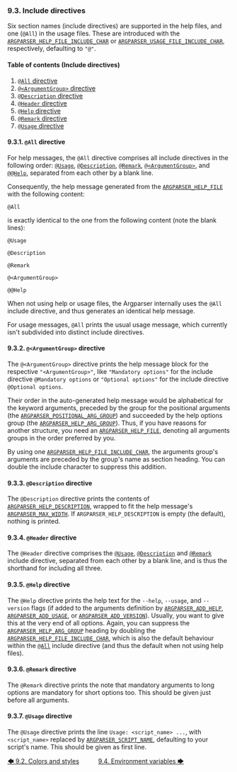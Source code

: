 <!--
###############################################################################
#                                                                             #
# Copyright 2025 Simon Brandt                                                 #
#                                                                             #
# Licensed under the Apache License, Version 2.0 (the "License");             #
# you may not use this file except in compliance with the License.            #
# You may obtain a copy of the License at                                     #
#                                                                             #
#     http://www.apache.org/licenses/LICENSE-2.0                              #
#                                                                             #
# Unless required by applicable law or agreed to in writing, software         #
# distributed under the License is distributed on an "AS IS" BASIS,           #
# WITHOUT WARRANTIES OR CONDITIONS OF ANY KIND, either express or implied.    #
# See the License for the specific language governing permissions and         #
# limitations under the License.                                              #
#                                                                             #
###############################################################################
-->

### 9.3. Include directives

Six section names (include directives) are supported in the help files, and one (`@All`) in the usage files. These are introduced with the [`ARGPARSER_HELP_FILE_INCLUDE_CHAR`](environment_variables/environment_variables.md#9426-argparser_help_file_include_char) or [`ARGPARSER_USAGE_FILE_INCLUDE_CHAR`](environment_variables/environment_variables.md#9448-argparser_usage_file_include_char), respectively, defaulting to `"@"`.

<!-- <toc title="Table of contents (Include directives)"> -->
#### Table of contents (Include directives)

1. [`@All` directive](#931-all-directive)
1. [`@<ArgumentGroup>` directive](#932-argumentgroup-directive)
1. [`@Description` directive](#933-description-directive)
1. [`@Header` directive](#934-header-directive)
1. [`@Help` directive](#935-help-directive)
1. [`@Remark` directive](#936-remark-directive)
1. [`@Usage` directive](#937-usage-directive)
<!-- </toc> -->

#### 9.3.1. `@All` directive

For help messages, the `@All` directive comprises all include directives in the following order: [`@Usage`](#937-usage-directive), [`@Description`](#933-description-directive), [`@Remark`](#936-remark-directive), [`@<ArgumentGroup>`](#932-argumentgroup-directive), and [`@@Help`](#935-help-directive), separated from each other by a blank line.

Consequently, the help message generated from the [`ARGPARSER_HELP_FILE`](environment_variables/environment_variables.md#9425-argparser_help_file) with the following content:

```text
@All
```

is exactly identical to the one from the following content (note the blank lines):

```text
@Usage

@Description

@Remark

@<ArgumentGroup>

@@Help
```

When not using help or usage files, the Argparser internally uses the `@All` include directive, and thus generates an identical help message.

For usage messages, `@All` prints the usual usage message, which currently isn't subdivided into distinct include directives.

#### 9.3.2. `@<ArgumentGroup>` directive

The `@<ArgumentGroup>` directive prints the help message block for the respective `"<ArgumentGroup>"`, like `"Mandatory options"` for the include directive `@Mandatory options` or `"Optional options"` for the include directive `@Optional options`.

Their order in the auto-generated help message would be alphabetical for the keyword arguments, preceded by the group for the positional arguments (the [`ARGPARSER_POSITIONAL_ARG_GROUP`](environment_variables/environment_variables.md#9435-argparser_positional_arg_group)) and succeeded by the help options group (the [`ARGPARSER_HELP_ARG_GROUP`](environment_variables/environment_variables.md#9422-argparser_help_arg_group)). Thus, if you have reasons for another structure, you need an [`ARGPARSER_HELP_FILE`](environment_variables/environment_variables.md#9425-argparser_help_file), denoting all arguments groups in the order preferred by you.

By using one [`ARGPARSER_HELP_FILE_INCLUDE_CHAR`](environment_variables/environment_variables.md#9426-argparser_help_file_include_char), the arguments group's arguments are preceded by the group's name as section heading. You can double the include character to suppress this addition.

#### 9.3.3. `@Description` directive

The `@Description` directive prints the contents of [`ARGPARSER_HELP_DESCRIPTION`](environment_variables/environment_variables.md#9423-argparser_help_description), wrapped to fit the help message's [`ARGPARSER_MAX_WIDTH`](environment_variables/environment_variables.md#9434-argparser_max_width). If `ARGPARSER_HELP_DESCRIPTION` is empty (the default), nothing is printed.

#### 9.3.4. `@Header` directive

The `@Header` directive comprises the [`@Usage`](#937-usage-directive), [`@Description`](#933-description-directive) and [`@Remark`](#936-remark-directive) include directive, separated from each other by a blank line, and is thus the shorthand for including all three.

#### 9.3.5. `@Help` directive

The `@Help` directive prints the help text for the `--help`, `--usage`, and `--version` flags (if added to the arguments definition by [`ARGPARSER_ADD_HELP`](environment_variables/environment_variables.md#942-argparser_add_help), [`ARGPARSER_ADD_USAGE`](environment_variables/environment_variables.md#943-argparser_add_usage), or [`ARGPARSER_ADD_VERSION`](environment_variables/environment_variables.md#944-argparser_add_version)). Usually, you want to give this at the very end of all options.  Again, you can suppress the [`ARGPARSER_HELP_ARG_GROUP`](environment_variables/environment_variables.md#9422-argparser_help_arg_group) heading by doubling the [`ARGPARSER_HELP_FILE_INCLUDE_CHAR`](environment_variables/environment_variables.md#9426-argparser_help_file_include_char), which is also the default behaviour within the [`@All`](#931-all-directive) include directive (and thus the default when not using help files).

#### 9.3.6. `@Remark` directive

The `@Remark` directive prints the note that mandatory arguments to long options are mandatory for short options too. This should be given just before all arguments.

#### 9.3.7. `@Usage` directive

The `@Usage` directive prints the line `Usage: <script_name> ...`, with `<script_name>` replaced by [`ARGPARSER_SCRIPT_NAME`](environment_variables/environment_variables.md#9437-argparser_script_name), defaulting to your script's name. This should be given as first line.

[&#129092;&nbsp;9.2. Colors and styles](colors_and_styles.md)
&nbsp;&nbsp;&nbsp;&nbsp;&nbsp;&nbsp;&nbsp;&nbsp;&nbsp;&nbsp;[9.4. Environment variables&nbsp;&#129094;](environment_variables/introduction.md)

